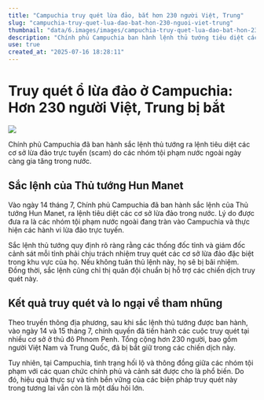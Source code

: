 ```yaml
---
title: "Campuchia truy quét lừa đảo, bắt hơn 230 người Việt, Trung"
slug: "campuchia-truy-quet-lua-dao-bat-hon-230-nguoi-viet-trung"
thumbnail: "data/6.images/images/campuchia-truy-quet-lua-dao-bat-hon-230-nguoi-viet-trung.webp"
description: "Chính phủ Campuchia ban hành lệnh thủ tướng tiêu diệt các cơ sở lừa đảo trực tuyến. Hơn 230 người, chủ yếu là người Việt Nam và Trung Quốc, đã bị bắt giữ. Tuy nhiên, hiệu quả của lệnh này còn bỏ ngỏ do nạn hối lộ."
use: true
created_at: "2025-07-16 18:28:11"
---
```


# Truy quét ổ lừa đảo ở Campuchia: Hơn 230 người Việt, Trung bị bắt

![](/images/20250716-01002579-fnn-000-1-view.webp)

Chính phủ Campuchia đã ban hành sắc lệnh thủ tướng ra lệnh tiêu diệt các cơ sở lừa đảo trực tuyến (scam) do các nhóm tội phạm nước ngoài ngày càng gia tăng trong nước.

## Sắc lệnh của Thủ tướng Hun Manet

Vào ngày 14 tháng 7, Chính phủ Campuchia đã ban hành sắc lệnh của Thủ tướng Hun Manet, ra lệnh tiêu diệt các cơ sở lừa đảo trong nước. Lý do được đưa ra là các nhóm tội phạm nước ngoài đang tràn vào Campuchia và thực hiện các hành vi lừa đảo trực tuyến.

Sắc lệnh thủ tướng quy định rõ ràng rằng các thống đốc tỉnh và giám đốc cảnh sát mỗi tỉnh phải chịu trách nhiệm truy quét các cơ sở lừa đảo đặc biệt trong khu vực của họ. Nếu không tuân thủ lệnh này, họ sẽ bị bãi nhiệm. Đồng thời, sắc lệnh cũng chỉ thị quân đội chuẩn bị hỗ trợ các chiến dịch truy quét này.

## Kết quả truy quét và lo ngại về tham nhũng

Theo truyền thông địa phương, sau khi sắc lệnh thủ tướng được ban hành, vào ngày 14 và 15 tháng 7, chính quyền đã tiến hành các cuộc truy quét tại nhiều cơ sở ở thủ đô Phnom Penh. Tổng cộng hơn 230 người, bao gồm người Việt Nam và Trung Quốc, đã bị bắt giữ trong các chiến dịch này.

Tuy nhiên, tại Campuchia, tình trạng hối lộ và thông đồng giữa các nhóm tội phạm với các quan chức chính phủ và cảnh sát được cho là phổ biến. Do đó, hiệu quả thực sự và tính bền vững của các biện pháp truy quét này trong tương lai vẫn còn là một dấu hỏi lớn.